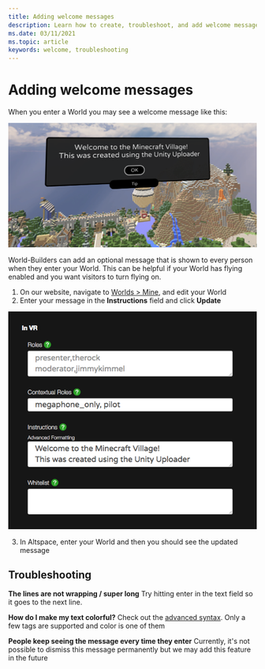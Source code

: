 ```yaml
---
title: Adding welcome messages
description: Learn how to create, troubleshoot, and add welcome messages to your AltspaceVR experiences.
ms.date: 03/11/2021
ms.topic: article
keywords: welcome, troubleshooting
---
```


# Adding welcome messages

When you enter a World you may see a welcome message like this:

![New signin message for a world](images/welcome-img-01.png)

World-Builders can add an optional message that is shown to every person when they enter your World. This can be helpful if your World has flying enabled and you want visitors to turn flying on. 

1. On our website, navigate to [Worlds > Mine](https://account.altvr.com/users/sign_in), and edit your World
2. Enter your message in the **Instructions** field and click **Update**

![Editing world instructional message](images/welcome-img-02.png)

3. In Altspace, enter your World and then you should see the updated message

## Troubleshooting

**The lines are not wrapping / super long**
Try hitting enter in the text field so it goes to the next line.

**How do I make my text colorful?**
Check out the [advanced syntax](http://digitalnativestudios.com/textmeshpro/docs/rich-text/#color). Only a few tags are supported and color is one of them

**People keep seeing the message every time they enter**
Currently, it's not possible to dismiss this message permanently but we may add this feature in the future